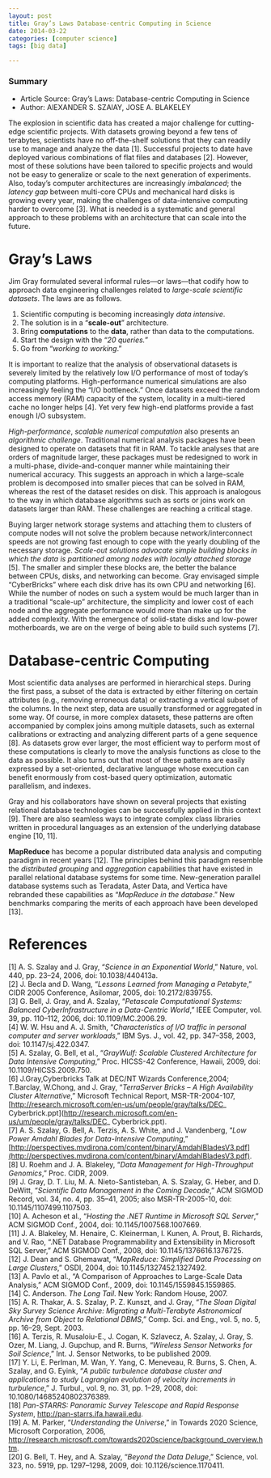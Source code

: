 ```yaml
---
layout: post
title: Gray’s Laws Database-centric Computing in Science
date: 2014-03-22
categories: [computer science]
tags: [big data]

---
```


### Summary

* Article Source: Gray’s Laws: Database-centric Computing in Science  
* Author: AlEXANDER S. SZAlAY, JOSE A. BLAKELEY

The explosion in scientific data has created a major challenge for cutting-edge scientific projects. With datasets growing beyond a few tens of terabytes, scientists have no off-the-shelf solutions that they can readily use to manage and analyze the data [1]. Successful projects to date have deployed various combinations of flat files and databases [2]. However, most of these solutions have been tailored to specific projects and would not be easy to generalize or scale to the next generation of experiments.   
Also, today’s computer architectures are increasingly *imbalanced*; the *latency gap* between multi-core CPUs and mechanical hard disks is growing every year, making the challenges of data-intensive computing harder to overcome [3]. What is needed is a systematic and general approach to these problems with an architecture that can scale into the future.

# Gray’s Laws

Jim Gray formulated several informal rules—or laws—that codify how to approach data engineering challenges related to *large-scale scientific datasets*. The laws are as follows.

1. Scientific computing is becoming increasingly *data intensive*.   
2. The solution is in a “**scale-out**” architecture.  
3. Bring **computations** to the **data**, rather than data to the
computations.  
4. Start the design with the “*20 queries.*”   
5. Go from “*working to working*.”

It is important to realize that the analysis of observational datasets is severely limited by the relatively low I/O performance of most of today’s computing platforms. High-performance numerical simulations are also increasingly feeling the “I/O bottleneck.” Once datasets exceed the random access memory (RAM) capacity of the system, locality in a multi-tiered cache no longer helps [4]. Yet very few high-end platforms provide a fast enough I/O subsystem.

*High-performance*, *scalable numerical computation* also presents an *algorithmic challenge*. Traditional numerical analysis packages have been designed to operate on datasets that fit in RAM. To tackle analyses that are orders of magnitude larger, these packages must be redesigned to work in a multi-phase, divide-and-conquer manner while maintaining their numerical accuracy. This suggests an approach in which a large-scale problem is decomposed into smaller pieces that can be solved in RAM, whereas the rest of the dataset resides on disk. This approach is analogous to the way in which database algorithms such as sorts or joins work on datasets larger than RAM. These challenges are reaching a critical stage.


Buying larger network storage systems and attaching them to clusters of compute nodes will not solve the problem because network/interconnect speeds are not growing fast enough to cope with the yearly doubling of the necessary storage. *Scale-out solutions advocate simple building blocks in which the data is partitioned among nodes with locally attached storage* [5]. The smaller and simpler these blocks are, the better the balance between CPUs, disks, and networking can become. Gray envisaged simple “CyberBricks” where each disk drive has its own CPU and networking [6]. While the number of nodes on such a system would be much larger than in a traditional “scale-up” architecture, the simplicity and lower cost of each node and the aggregate performance would more than make up for the added complexity. With the emergence of solid-state disks and low-power motherboards, we are on the verge of being able to build such systems [7].


# Database-centric Computing


Most scientific data analyses are performed in hierarchical steps. During the first pass, a subset of the data is extracted by either filtering on certain attributes (e.g., removing erroneous data) or extracting a vertical subset of the columns. In the next step, data are usually transformed or aggregated in some way. Of course, in more complex datasets, these patterns are often accompanied by complex joins among multiple datasets, such as external calibrations or extracting and analyzing different parts of a gene sequence [8]. As datasets grow ever larger, the most efficient way to perform most of these computations is clearly to move the analysis functions as close to the data as possible. It also turns out that most of these patterns are easily expressed by a set-oriented, declarative language whose execution can benefit enormously from cost-based query optimization, automatic parallelism, and indexes.


Gray and his collaborators have shown on several projects that existing relational database technologies can be successfully applied in this context [9]. There are also seamless ways to integrate complex class libraries written in procedural languages as an extension of the underlying database engine [10, 11].


**MapReduce** has become a popular distributed data analysis and computing paradigm in recent years [12]. The principles behind this paradigm resemble the *distributed grouping* and *aggregation* capabilities that have existed in parallel relational database systems for some time. New-generation parallel database systems such as Teradata, Aster Data, and Vertica have rebranded these capabilities as “*MapReduce in the database*.” New benchmarks comparing the merits of each approach have been developed [13].

# References
[1] A. S. Szalay and J. Gray, “*Science in an Exponential World*,” Nature, vol. 440, pp. 23–24, 2006, doi: 10.1038/440413a.  
[2] J. Becla and D. Wang, “*Lessons Learned from Managing a Petabyte*,” CIDR 2005 Conference, Asilomar, 2005, doi: 10.2172/839755.  
[3] G. Bell, J. Gray, and A. Szalay, “*Petascale Computational Systems: Balanced CyberInfrastructure in a Data-Centric World*,” IEEE Computer, vol. 39, pp. 110–112, 2006, doi: 10.1109/MC.2006.29.  
[4] W. W. Hsu and A. J. Smith, “*Characteristics of I/O traffic in personal computer and server workloads*,” IBM Sys. J., vol. 42, pp. 347–358, 2003, doi: 10.1147/sj.422.0347.  
[5] A. Szalay, G. Bell, et al., “*GrayWulf: Scalable Clustered Architecture for Data Intensive Computing*,” Proc. HICSS-42 Conference, Hawaii, 2009, doi: 10.1109/HICSS.2009.750.  
[6] J.Gray,Cyberbricks Talk at DEC/NT Wizards Conference,2004; T.Barclay, W.Chong, and J. Gray, “*TerraServer Bricks – A High Availability Cluster Alternative*,” Microsoft Technical Report, MSR-TR-2004-107,[http://research.microsoft.com/en-us/um/people/gray/talks/DEC_ Cyberbrick.ppt](http://research.microsoft.com/en-us/um/people/gray/talks/DEC_ Cyberbrick.ppt).  
[7] A. S. Szalay, G. Bell, A. Terzis, A. S. White, and J. Vandenberg, “*Low Power Amdahl Blades for Data-Intensive Computing*,” [http://perspectives.mvdirona.com/content/binary/AmdahlBladesV3.pdf](http://perspectives.mvdirona.com/content/binary/AmdahlBladesV3.pdf).  
[8] U. Roehm and J. A. Blakeley, “*Data Management for High-Throughput Genomics*,” Proc. CIDR, 2009.  
[9] J. Gray, D. T. Liu, M. A. Nieto-Santisteban, A. S. Szalay, G. Heber, and D. DeWitt, “*Scientific Data Management in the Coming Decade*,” ACM SIGMOD Record, vol. 34, no. 4, pp. 35–41, 2005; also MSR-TR-2005-10, doi: 10.1145/1107499.1107503.  
[10] A. Acheson et al., “*Hosting the .NET Runtime in Microsoft SQL Server*,” ACM SIGMOD Conf., 2004, doi: 10.1145/1007568.1007669.  
[11] J. A. Blakeley, M. Henaire, C. Kleinerman, I. Kunen, A. Prout, B. Richards, and V. Rao, “.NET Database Programmability and Extensibility in Microsoft SQL Server,” ACM SIGMOD Conf., 2008, doi: 10.1145/1376616.1376725.  
[12] J. Dean and S. Ghemawat, “*MapReduce: Simplified Data Processing on Large Clusters*,” OSDI, 2004, doi: 10.1145/1327452.1327492.  
[13] A. Pavlo et al., “A Comparison of Approaches to Large-Scale Data Analysis,” ACM SIGMOD Conf., 2009, doi: 10.1145/1559845.1559865.  
[14] C. Anderson. *The Long Tail*. New York: Random House, 2007.  
[15] A. R. Thakar, A. S. Szalay, P. Z. Kunszt, and J. Gray, “*The Sloan Digital Sky Survey Science
Archive: Migrating a Multi-Terabyte Astronomical Archive from Object to Relational DBMS*,” Comp. Sci. and Eng., vol. 5, no. 5, pp. 16–29, Sept. 2003.  
[16] A. Terzis, R. Musaloiu-E., J. Cogan, K. Szlavecz, A. Szalay, J. Gray, S. Ozer, M. Liang, J. Gupchup, and R. Burns, “*Wireless Sensor Networks for Soil Science*,” Int. J. Sensor Networks, to be published 2009.  
[17] Y. Li, E. Perlman, M. Wan, Y. Yang, C. Meneveau, R. Burns, S. Chen, A. Szalay, and
G. Eyink, “*A public turbulence database cluster and applications to study Lagrangian evolution of velocity increments in turbulence*,” J. Turbul., vol. 9, no. 31, pp. 1–29, 2008, doi: 10.1080/14685240802376389.  
[18] *Pan-STARRS: Panoramic Survey Telescope and Rapid Response System*, http://pan-starrs.ifa.hawaii.edu.  
[19] A. M. Parker, “*Understanding the Universe*,” in Towards 2020 Science, Microsoft Corporation, 2006, http://research.microsoft.com/towards2020science/background_overview.htm.  
[20] G. Bell, T. Hey, and A. Szalay, “*Beyond the Data Deluge*,” Science, vol. 323, no. 5919, pp. 1297–1298, 2009, doi: 10.1126/science.1170411.